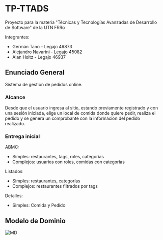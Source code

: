 # **TP-TTADS**
Proyecto para la materia "Técnicas y Tecnologías Avanzadas de Desarrollo de Software" de la UTN FRRo

Integrantes:
- Germán Tano - Legajo 46873
- Alejandro Navarini - Legajo 45082
- Alan Holtz - Legajo 46937

## **Enunciado General**

Sistema de gestion de pedidos online. 

### **Alcance**

Desde que el usuario ingresa al sitio, estando previamente registrado y con una sesión iniciada, elige un local de comida donde quiere pedir, realiza el pedido y se genera un comprobante con la informacion del pedido realizado.

### **Entrega inicial**

ABMC:
  - Simples: restaurantes, tags, roles, categorías
  - Complejos: usuarios con roles, comidas con categorías

Listados:
  - Simples: restaurantes, categorías
  - Complejos: restaurantes filtrados por tags

Detalles:
  - Simples: Comida y Pedido

## **Modelo de Dominio**

![MD](https://user-images.githubusercontent.com/81445495/164559088-6133e5ee-98ab-4e25-9aa0-6e6e096eb3b0.jpg)
